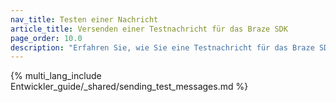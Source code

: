 ```yaml
---
nav_title: Testen einer Nachricht 
article_title: Versenden einer Testnachricht für das Braze SDK
page_order: 10.0
description: "Erfahren Sie, wie Sie eine Testnachricht für das Braze SDK versenden können."
---
```


{% multi_lang_include Entwickler_guide/_shared/sending_test_messages.md %}
